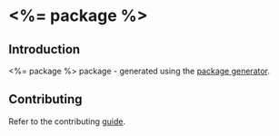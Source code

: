# <%= package %>

## Introduction

<%= package %> package - generated using the [package generator](https://github.com/Capgemini/powerapps-project-template).

## Contributing

Refer to the contributing [guide](./CONTRIBUTING.md).